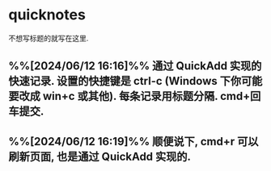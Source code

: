 # quicknotes

不想写标题的就写在这里.

## %%[2024/06/12 16:16]%% 通过 QuickAdd 实现的快速记录. 设置的快捷键是 ctrl-c (Windows 下你可能要改成 win+c 或其他). 每条记录用标题分隔. cmd+回车提交.
## %%[2024/06/12 16:19]%% 顺便说下, cmd+r 可以刷新页面, 也是通过 QuickAdd 实现的.